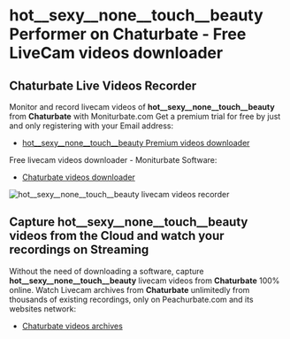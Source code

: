 # hot__sexy__none__touch__beauty Performer on Chaturbate - Free LiveCam videos downloader

## Chaturbate Live Videos Recorder

Monitor and record livecam videos of **hot__sexy__none__touch__beauty** from **Chaturbate** with Moniturbate.com
Get a premium trial for free by just and only registering with your Email address:
* [hot__sexy__none__touch__beauty Premium videos downloader](https://moniturbate.com/request-demo-licence-key.html)

Free livecam videos downloader - Moniturbate Software:
* [Chaturbate videos downloader](https://moniturbate.com/moniturbate-download-software.html)

![hot__sexy__none__touch__beauty livecam videos recorder](https://peachurnet.com/templates/moniturbate-software.png)


## Capture hot__sexy__none__touch__beauty videos from the Cloud and watch your recordings on Streaming

Without the need of downloading a software, capture **hot__sexy__none__touch__beauty** livecam videos from **Chaturbate** 100% online.
Watch Livecam archives from **Chaturbate** unlimitedly from thousands of existing recordings, only on Peachurbate.com and its websites network:
* [Chaturbate videos archives](https://peachurnet.com/)